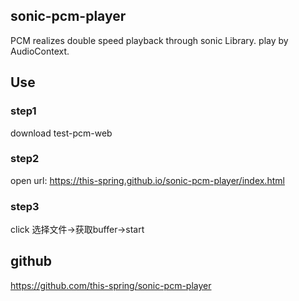 <!--
 * @Author: xiuquanxu
 * @Company: kaochong
 * @Date: 2020-07-24 11:45:29
 * @LastEditors: xiuquanxu
 * @LastEditTime: 2020-07-24 14:12:17
--> 
## sonic-pcm-player  

PCM realizes double speed playback through sonic Library. play by AudioContext.  

## Use  

### step1  

download test-pcm-web  

### step2  

open url:  https://this-spring.github.io/sonic-pcm-player/index.html  

### step3  

click 选择文件->获取buffer->start  

## github  

https://github.com/this-spring/sonic-pcm-player